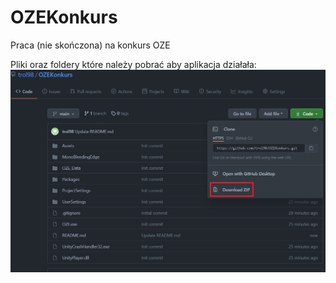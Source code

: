 # OZEKonkurs
Praca (nie skończona) na konkurs OZE

Pliki oraz foldery które należy pobrać aby aplikacja działała:
![](./zdj.png)
